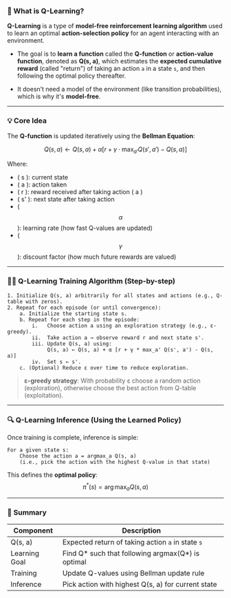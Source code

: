 ### 🧠 What is **Q-Learning**?

**Q-Learning** is a type of **model-free reinforcement learning algorithm** used to learn an optimal **action-selection policy** for an agent interacting with an environment.

- The goal is to **learn a function** called the **Q-function** or **action-value function**, denoted as **Q(s, a)**, which estimates the **expected cumulative reward** (called "return") of taking an action `a` in a state `s`, and then following the optimal policy thereafter.

- It doesn’t need a model of the environment (like transition probabilities), which is why it's **model-free**.

---

### 💡 Core Idea

The **Q-function** is updated iteratively using the **Bellman Equation**:

$$Q(s, a) \leftarrow Q(s, a) + \alpha \left[ r + \gamma \cdot \max_{a'} Q(s', a') - Q(s, a) \right]$$

Where:
- \( s \): current state  
- \( a \): action taken  
- \( r \): reward received after taking action \( a \)  
- \( s' \): next state after taking action  
- \( $$\alpha$$ \): learning rate (how fast Q-values are updated)  
- \( $$\gamma$$ \): discount factor (how much future rewards are valued)

---

### 🏋️‍♂️ Q-Learning Training Algorithm (Step-by-step)

```text
1. Initialize Q(s, a) arbitrarily for all states and actions (e.g., Q-table with zeros).
2. Repeat for each episode (or until convergence):
    a. Initialize the starting state s.
    b. Repeat for each step in the episode:
        i.   Choose action a using an exploration strategy (e.g., ε-greedy).
        ii.  Take action a → observe reward r and next state s'.
        iii. Update Q(s, a) using:
             Q(s, a) ← Q(s, a) + α [r + γ * max_a' Q(s', a') - Q(s, a)]
        iv.  Set s ← s'.
    c. (Optional) Reduce ε over time to reduce exploration.
```

> **ε-greedy strategy**: With probability ε choose a random action (exploration), otherwise choose the best action from Q-table (exploitation).

---

### 🔍 Q-Learning Inference (Using the Learned Policy)

Once training is complete, inference is simple:

```text
For a given state s:
    Choose the action a = argmax_a Q(s, a)
    (i.e., pick the action with the highest Q-value in that state)
```

This defines the **optimal policy**:  
$$\pi^*(s) = \arg\max_a Q(s, a)$$

---

### 📌 Summary
| Component        | Description |
|------------------|-------------|
| Q(s, a)          | Expected return of taking action `a` in state `s` |
| Learning Goal    | Find Q* such that following argmax(Q*) is optimal |
| Training         | Update Q-values using Bellman update rule |
| Inference        | Pick action with highest Q(s, a) for current state |
